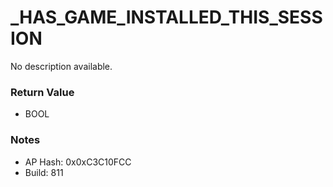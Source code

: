 # _HAS_GAME_INSTALLED_THIS_SESSION

No description available.

### Return Value
* BOOL

### Notes
* AP Hash: 0x0xC3C10FCC
* Build: 811

